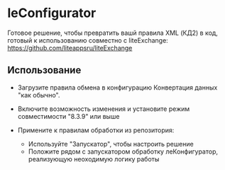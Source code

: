 # leConfigurator

Готовое решение, чтобы превратить вашй правила XML (КД2) в код, готовый к использованию совместно с liteExchange:
<https://github.com/liteappsru/liteExchange>

## Использование

* Загрузите правила обмена в конфигурацию Конвертация данных "как обычно".

* Включите возможность изменения и установите режим совместимости "8.3.9" или выше

* Примените к правилам обработки из репозитория:
  * Используйте "Запускатор", чтобы настроить решение
  * Положите рядом с запускатором обработку леКонфигуратор, реализующую неоходимую логику работы
